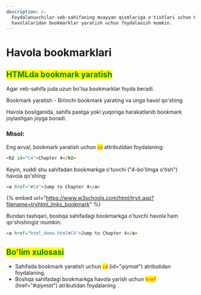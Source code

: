 ```yaml
---
description: >-
  Foydalanuvchilar veb-sahifaning muayyan qismlariga o'tishlari uchun HTML
  havolalaridan bookmarklar yaratish uchun foydalanish mumkin.
---
```


# Havola bookmarklari

## <mark style="color:green;">HTMLda bookmark yaratish</mark>

Agar veb-sahifa juda uzun bo'lsa bookmarklar foyda beradi.

Bookmark yaratish - Birinchi bookmark yarating va unga havol qo'shing

Havola bosilganida, sahifa pastga yoki yuqoriga harakatlanib bookmark joylashgan joyga boradi.

### Misol:

Eng avval, bookmark yaratish uchun <mark style="color:red;">`id`</mark> attributidan foydalaning:

```html
<h2 id="C4">Chapter 4</h2>
```

Keyin, xuddi shu sahifadan bookmarkga o'tuvchi ("4-bo'limga o'tish") havola qo'shing:

```html
<a href="#C4">Jump to Chapter 4</a>
```

{% embed url="https://www.w3schools.com/html/tryit.asp?filename=tryhtml_links_bookmark" %}

Bundan tashqari, boshqa sahifadagi bookmarkga o'tuvchi havola ham qo'shishingiz mumkin:

```html
<a href="html_demo.html#C4">Jump to Chapter 4</a>
```

## <mark style="color:green;">Bo'lim xulosasi</mark>

* Sahifada bookmark yaratish uchun <mark style="color:red;">`id`</mark> (id="_qiymat_") atributidan foydalaning.&#x20;
* Boshqa sahifadagi bookmarkga havola yarish uchun <mark style="color:red;">`href`</mark> (href="#_qiymat_") atributidan foydalaning
